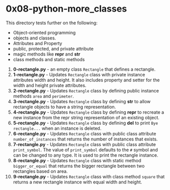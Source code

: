 # 0x08-python-more_classes
This directory tests further on the following:
- Object-oriented programming
- objects and classes.
- Attributes and Property
- public, protected, and private attribute
- magic methods like __repr__ and __str__
- class methods and static methods
1. **0-rectangle.py** - an empty class `Rectangle` that defines a rectangle.
2. **1-rectangle.py** - Updates `Rectangle` class with private instance attributes width and height. It also includes property and setter for the width and height private attributes.
3. **2-rectangle.py** - Updates `Rectangle` class by defining public instance methods `area` and `perimeter`.
4. **3-rectangle.py** - Updates `Rectangle` class by defining __str__ to allow rectangle objects to have a string representation.
5. **4-rectangle.py** - Updates `Rectangle` class by defining __repr__ to recreate a new instance from the repr string representation of an existing object.
6. **5-rectangle.py** - Updates `Rectangle` class by defining __del__ to print `Bye rectangle...` when an instance is deleted.
7. **6-rectangle.py** - Updates `Rectangle` class with public class attribute `number_of_instances` that returns the number of instances that exists.
8. **7-rectangle.py** - Updates `Rectangle` class with public class attribute `print_symbol`. The value of `print_symbol` defaults to the `#` symbol and can be changed to any type. It is used to print the rectangle instance.
9. **8-rectangle.py** - Updates `Rectangle` class with static method `bigger_or_equal` that returns the bigger rectangle between two rectangles based on area.
10. **9-rectangle.py** - Updates `Rectangle` class with class method `square` that returns a new rectangle instance with equal width and height.
